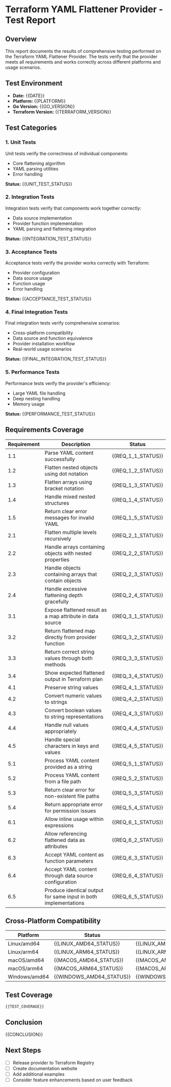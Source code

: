 # Terraform YAML Flattener Provider - Test Report

## Overview

This report documents the results of comprehensive testing performed on the Terraform YAML Flattener Provider. The tests verify that the provider meets all requirements and works correctly across different platforms and usage scenarios.

## Test Environment

- **Date:** {{DATE}}
- **Platform:** {{PLATFORM}}
- **Go Version:** {{GO_VERSION}}
- **Terraform Version:** {{TERRAFORM_VERSION}}

## Test Categories

### 1. Unit Tests

Unit tests verify the correctness of individual components:

- Core flattening algorithm
- YAML parsing utilities
- Error handling

**Status:** {{UNIT_TEST_STATUS}}

### 2. Integration Tests

Integration tests verify that components work together correctly:

- Data source implementation
- Provider function implementation
- YAML parsing and flattening integration

**Status:** {{INTEGRATION_TEST_STATUS}}

### 3. Acceptance Tests

Acceptance tests verify the provider works correctly with Terraform:

- Provider configuration
- Data source usage
- Function usage
- Error handling

**Status:** {{ACCEPTANCE_TEST_STATUS}}

### 4. Final Integration Tests

Final integration tests verify comprehensive scenarios:

- Cross-platform compatibility
- Data source and function equivalence
- Provider installation workflow
- Real-world usage scenarios

**Status:** {{FINAL_INTEGRATION_TEST_STATUS}}

### 5. Performance Tests

Performance tests verify the provider's efficiency:

- Large YAML file handling
- Deep nesting handling
- Memory usage

**Status:** {{PERFORMANCE_TEST_STATUS}}

## Requirements Coverage

| Requirement | Description | Status |
|-------------|-------------|--------|
| 1.1 | Parse YAML content successfully | {{REQ_1_1_STATUS}} |
| 1.2 | Flatten nested objects using dot notation | {{REQ_1_2_STATUS}} |
| 1.3 | Flatten arrays using bracket notation | {{REQ_1_3_STATUS}} |
| 1.4 | Handle mixed nested structures | {{REQ_1_4_STATUS}} |
| 1.5 | Return clear error messages for invalid YAML | {{REQ_1_5_STATUS}} |
| 2.1 | Flatten multiple levels recursively | {{REQ_2_1_STATUS}} |
| 2.2 | Handle arrays containing objects with nested properties | {{REQ_2_2_STATUS}} |
| 2.3 | Handle objects containing arrays that contain objects | {{REQ_2_3_STATUS}} |
| 2.4 | Handle excessive flattening depth gracefully | {{REQ_2_4_STATUS}} |
| 3.1 | Expose flattened result as a map attribute in data source | {{REQ_3_1_STATUS}} |
| 3.2 | Return flattened map directly from provider function | {{REQ_3_2_STATUS}} |
| 3.3 | Return correct string values through both methods | {{REQ_3_3_STATUS}} |
| 3.4 | Show expected flattened output in Terraform plan | {{REQ_3_4_STATUS}} |
| 4.1 | Preserve string values | {{REQ_4_1_STATUS}} |
| 4.2 | Convert numeric values to strings | {{REQ_4_2_STATUS}} |
| 4.3 | Convert boolean values to string representations | {{REQ_4_3_STATUS}} |
| 4.4 | Handle null values appropriately | {{REQ_4_4_STATUS}} |
| 4.5 | Handle special characters in keys and values | {{REQ_4_5_STATUS}} |
| 5.1 | Process YAML content provided as a string | {{REQ_5_1_STATUS}} |
| 5.2 | Process YAML content from a file path | {{REQ_5_2_STATUS}} |
| 5.3 | Return clear error for non-existent file paths | {{REQ_5_3_STATUS}} |
| 5.4 | Return appropriate error for permission issues | {{REQ_5_4_STATUS}} |
| 6.1 | Allow inline usage within expressions | {{REQ_6_1_STATUS}} |
| 6.2 | Allow referencing flattened data as attributes | {{REQ_6_2_STATUS}} |
| 6.3 | Accept YAML content as function parameters | {{REQ_6_3_STATUS}} |
| 6.4 | Accept YAML content through data source configuration | {{REQ_6_4_STATUS}} |
| 6.5 | Produce identical output for same input in both implementations | {{REQ_6_5_STATUS}} |

## Cross-Platform Compatibility

| Platform | Status | Notes |
|----------|--------|-------|
| Linux/amd64 | {{LINUX_AMD64_STATUS}} | {{LINUX_AMD64_NOTES}} |
| Linux/arm64 | {{LINUX_ARM64_STATUS}} | {{LINUX_ARM64_NOTES}} |
| macOS/amd64 | {{MACOS_AMD64_STATUS}} | {{MACOS_AMD64_NOTES}} |
| macOS/arm64 | {{MACOS_ARM64_STATUS}} | {{MACOS_ARM64_NOTES}} |
| Windows/amd64 | {{WINDOWS_AMD64_STATUS}} | {{WINDOWS_AMD64_NOTES}} |

## Test Coverage

```
{{TEST_COVERAGE}}
```

## Conclusion

{{CONCLUSION}}

## Next Steps

- [ ] Release provider to Terraform Registry
- [ ] Create documentation website
- [ ] Add additional examples
- [ ] Consider feature enhancements based on user feedback
